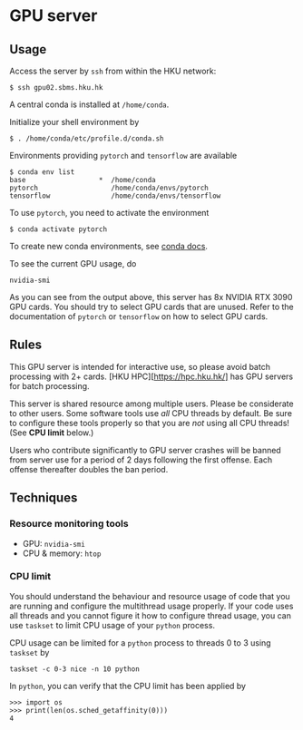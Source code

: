 # GPU server

## Usage

Access the server by `ssh` from within the HKU network:
```
$ ssh gpu02.sbms.hku.hk
```

A central conda is installed at `/home/conda`.

Initialize your shell environment by
```
$ . /home/conda/etc/profile.d/conda.sh
```

Environments providing `pytorch` and `tensorflow` are available
```
$ conda env list
base                  *  /home/conda
pytorch                  /home/conda/envs/pytorch
tensorflow               /home/conda/envs/tensorflow
```

To use `pytorch`, you need to activate the environment
```
$ conda activate pytorch
```

To create new conda environments, see [conda docs](https://docs.conda.io/projects/conda/en/latest/user-guide/tasks/manage-environments.html).

To see the current GPU usage, do
```
nvidia-smi
```

As you can see from the output above, this server has 8x NVIDIA RTX 3090 GPU cards.
You should try to select GPU cards that are unused. Refer to the documentation of `pytorch` or `tensorflow` on how
to select GPU cards.

## Rules

This GPU server is intended for interactive use, so please avoid batch processing with 2+ cards.
[HKU HPC][https://hpc.hku.hk/] has GPU servers for batch processing.

This server is shared resource among multiple users. Please be considerate to other users.
Some software tools use *all* CPU threads by default. Be sure to configure these tools properly so that you
are *not* using all CPU threads! (See **CPU limit** below.)

Users who contribute significantly to GPU server crashes will be banned from server use for a period of 2 days 
following the first offense. Each offense thereafter doubles the ban period.


## Techniques

### Resource monitoring tools

- GPU: `nvidia-smi`
- CPU & memory: `htop`

### CPU limit

You should understand the behaviour and resource usage of code that you are running and configure
the multithread usage properly. If your code uses all threads and you cannot figure it how to configure
thread usage, you can use `taskset` to limit CPU usage of your `python` process.

CPU usage can be limited for a `python` process to threads 0 to 3 using `taskset` by
```
taskset -c 0-3 nice -n 10 python
```

In `python`, you can verify that the CPU limit has been applied by 
```{python}
>>> import os
>>> print(len(os.sched_getaffinity(0)))
4
```
